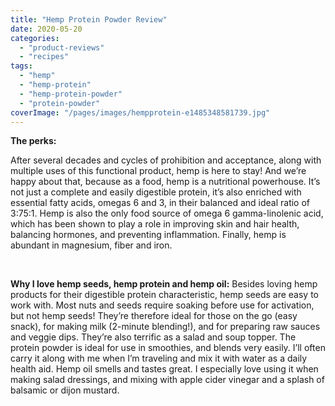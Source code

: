 ```yaml
---
title: "Hemp Protein Powder Review"
date: 2020-05-20
categories: 
  - "product-reviews"
  - "recipes"
tags: 
  - "hemp"
  - "hemp-protein"
  - "hemp-protein-powder"
  - "protein-powder"
coverImage: "/pages/images/hempprotein-e1485348581739.jpg"
---
```


**The perks:**

After several decades and cycles of prohibition and acceptance, along with multiple uses of this functional product, hemp is here to stay! And we’re happy about that, because as a food, hemp is a nutritional powerhouse. It’s not just a complete and easily digestible protein, it’s also enriched with essential fatty acids, omegas 6 and 3, in their balanced and ideal ratio of 3:75:1. Hemp is also the only food source of omega 6 gamma-linolenic acid, which has been shown to play a role in improving skin and hair health, balancing hormones, and preventing inflammation. Finally, hemp is abundant in magnesium, fiber and iron.

 

**Why I love hemp seeds, hemp protein and hemp oil:** Besides loving hemp products for their digestible protein characteristic, hemp seeds are easy to work with. Most nuts and seeds require soaking before use for activation, but not hemp seeds! They’re therefore ideal for those on the go (easy snack), for making milk (2-minute blending!), and for preparing raw sauces and veggie dips. They’re also terrific as a salad and soup topper. The protein powder is ideal for use in smoothies, and blends very easily. I’ll often carry it along with me when I’m traveling and mix it with water as a daily health aid. Hemp oil smells and tastes great. I especially love using it when making salad dressings, and mixing with apple cider vinegar and a splash of balsamic or dijon mustard.
